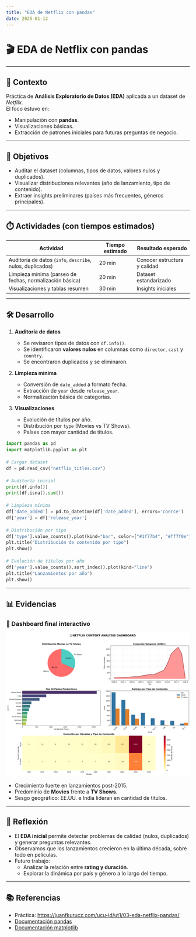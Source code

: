 ```yaml
---
title: "EDA de Netflix con pandas"
date: 2025-01-12
---
```


# 🎬 EDA de Netflix con pandas  

---

## 📘 Contexto  

Práctica de **Análisis Exploratorio de Datos (EDA)** aplicada a un dataset de *Netflix*.  
El foco estuvo en:  
- Manipulación con **pandas**.  
- Visualizaciones básicas.  
- Extracción de patrones iniciales para futuras preguntas de negocio.  

---

## 🎯 Objetivos  

- Auditar el dataset (columnas, tipos de datos, valores nulos y duplicados).  
- Visualizar distribuciones relevantes (año de lanzamiento, tipo de contenido).  
- Extraer insights preliminares (países más frecuentes, géneros principales). 

---

## ⏱️ Actividades (con tiempos estimados)  

| Actividad | Tiempo estimado | Resultado esperado |
|-----------|-----------------|--------------------|
| Auditoría de datos (`info`, `describe`, nulos, duplicados) | 20 min | Conocer estructura y calidad |
| Limpieza mínima (parseo de fechas, normalización básica) | 20 min | Dataset estandarizado |
| Visualizaciones y tablas resumen | 30 min | Insights iniciales |

---

## 🛠️ Desarrollo  

1. **Auditoría de datos**  
   - Se revisaron tipos de datos con `df.info()`.  
   - Se identificaron **valores nulos** en columnas como `director`, `cast` y `country`.  
   - Se encontraron duplicados y se eliminaron.  

2. **Limpieza mínima**  
   - Conversión de `date_added` a formato fecha.  
   - Extracción de `year` desde `release_year`.  
   - Normalización básica de categorías.  

3. **Visualizaciones**  
   - Evolución de títulos por año.  
   - Distribución por `type` (Movies vs TV Shows).  
   - Países con mayor cantidad de títulos.  

```python
import pandas as pd
import matplotlib.pyplot as plt

# Cargar dataset
df = pd.read_csv("netflix_titles.csv")

# Auditoría inicial
print(df.info())
print(df.isna().sum())

# Limpieza mínima
df['date_added'] = pd.to_datetime(df['date_added'], errors='coerce')
df['year'] = df['release_year']

# Distribución por tipo
df['type'].value_counts().plot(kind="bar", color=["#1f77b4", "#ff7f0e"])
plt.title("Distribución de contenido por tipo")
plt.show()

# Evolución de títulos por año
df['year'].value_counts().sort_index().plot(kind="line")
plt.title("Lanzamientos por año")
plt.show()
```

---

## 📊 Evidencias  

### 🔹 Dashboard final interactivo  
![Dashboard Netflix](../assets/img/netflix_dashboard.png)  

- Crecimiento fuerte en lanzamientos post-2015.  
- Predominio de **Movies** frente a **TV Shows**.  
- Sesgo geográfico: EE.UU. e India lideran en cantidad de títulos. 

---

## 🤔 Reflexión  

- El **EDA inicial** permite detectar problemas de calidad (nulos, duplicados) y generar preguntas relevantes.  
- Observamos que los lanzamientos crecieron en la última década, sobre todo en películas.  
- Futuro trabajo:  
  - Analizar la relación entre **rating y duración**.  
  - Explorar la dinámica por país y género a lo largo del tiempo.  

---

## 📚 Referencias  

- Práctica: <https://juanfkurucz.com/ucu-id/ut1/03-eda-netflix-pandas/>  
- [Documentación pandas](https://pandas.pydata.org/docs/)  
- [Documentación matplotlib](https://matplotlib.org/stable/)  
